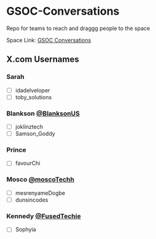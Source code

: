 # GSOC-Conversations
Repo for teams to reach and draggg people to the space

Space Link:  [GSOC Conversations](https://bit.ly/gsoc-conv)


## X.com Usernames

### Sarah
- [ ] idadelveloper
- [ ] toby_solutions

### Blankson [@BlanksonUS](https://x.com/BlanksonUS)
- [ ] joklinztech
- [ ] Samson_Goddy

### Prince
- [ ] favourChi

### Mosco [@moscoTechh](https://x.com/moscoTechh)
- [ ] mesrenyameDogbe
- [ ] dunsincodes

### Kennedy [@FusedTechie](https://x.com/FusedTechie)
- [ ] Sophyia

